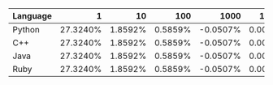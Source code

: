 | Language | 1 | 10 | 100 | 1000 | 10000 | 100000 |
| --- |  ---:| ---:| ---:| ---:| ---:| ---:|
| Python | 27.3240% | 1.8592% | 0.5859% | -0.0507% | 0.0002% | 0.0002% |
| C++ | 27.3240% | 1.8592% | 0.5859% | -0.0507% | 0.0002% | 0.0002% |
| Java | 27.3240% | 1.8592% | 0.5859% | -0.0507% | 0.0002% | -0.0010% |
| Ruby | 27.3240% | 1.8592% | 0.5859% | -0.0507% | 0.0002% | 0.0002% |
